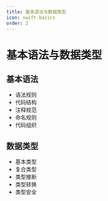 ```yaml
---
title: 基本语法与数据类型
icon: swift-basics
order: 2
---
```


# 基本语法与数据类型

## 基本语法
- 语法规则
- 代码结构
- 注释规范
- 命名规则
- 代码组织

## 数据类型
- 基本类型
- 复合类型
- 类型推断
- 类型转换
- 类型安全

